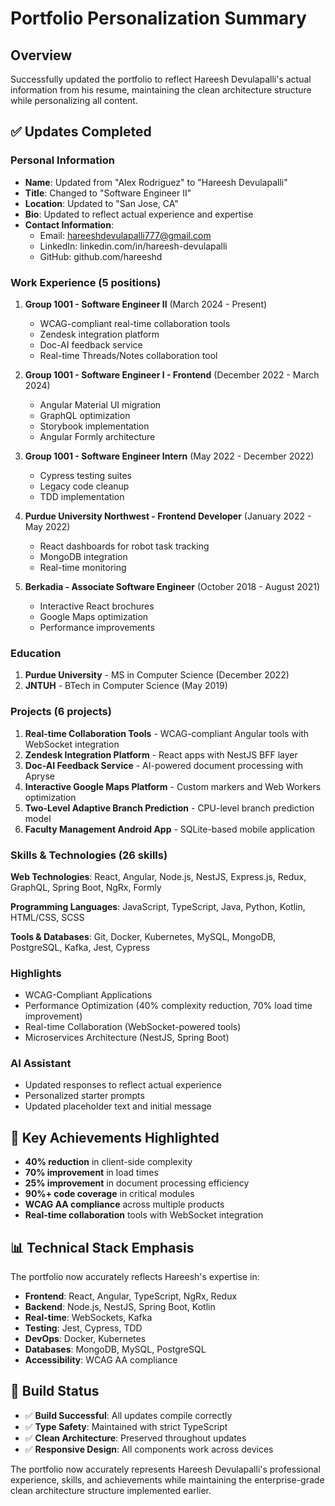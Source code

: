 # Portfolio Personalization Summary

## Overview
Successfully updated the portfolio to reflect Hareesh Devulapalli's actual information from his resume, maintaining the clean architecture structure while personalizing all content.

## ✅ **Updates Completed**

### **Personal Information**
- **Name**: Updated from "Alex Rodriguez" to "Hareesh Devulapalli"
- **Title**: Changed to "Software Engineer II"
- **Location**: Updated to "San Jose, CA"
- **Bio**: Updated to reflect actual experience and expertise
- **Contact Information**: 
  - Email: hareeshdevulapalli777@gmail.com
  - LinkedIn: linkedin.com/in/hareesh-devulapalli
  - GitHub: github.com/hareeshd

### **Work Experience** (5 positions)
1. **Group 1001 - Software Engineer II** (March 2024 - Present)
   - WCAG-compliant real-time collaboration tools
   - Zendesk integration platform
   - Doc-AI feedback service
   - Real-time Threads/Notes collaboration tool

2. **Group 1001 - Software Engineer I - Frontend** (December 2022 - March 2024)
   - Angular Material UI migration
   - GraphQL optimization
   - Storybook implementation
   - Angular Formly architecture

3. **Group 1001 - Software Engineer Intern** (May 2022 - December 2022)
   - Cypress testing suites
   - Legacy code cleanup
   - TDD implementation

4. **Purdue University Northwest - Frontend Developer** (January 2022 - May 2022)
   - React dashboards for robot task tracking
   - MongoDB integration
   - Real-time monitoring

5. **Berkadia - Associate Software Engineer** (October 2018 - August 2021)
   - Interactive React brochures
   - Google Maps optimization
   - Performance improvements

### **Education**
1. **Purdue University** - MS in Computer Science (December 2022)
2. **JNTUH** - BTech in Computer Science (May 2019)

### **Projects** (6 projects)
1. **Real-time Collaboration Tools** - WCAG-compliant Angular tools with WebSocket integration
2. **Zendesk Integration Platform** - React apps with NestJS BFF layer
3. **Doc-AI Feedback Service** - AI-powered document processing with Apryse
4. **Interactive Google Maps Platform** - Custom markers and Web Workers optimization
5. **Two-Level Adaptive Branch Prediction** - CPU-level branch prediction model
6. **Faculty Management Android App** - SQLite-based mobile application

### **Skills & Technologies** (26 skills)
**Web Technologies**: React, Angular, Node.js, NestJS, Express.js, Redux, GraphQL, Spring Boot, NgRx, Formly

**Programming Languages**: JavaScript, TypeScript, Java, Python, Kotlin, HTML/CSS, SCSS

**Tools & Databases**: Git, Docker, Kubernetes, MySQL, MongoDB, PostgreSQL, Kafka, Jest, Cypress

### **Highlights**
- WCAG-Compliant Applications
- Performance Optimization (40% complexity reduction, 70% load time improvement)
- Real-time Collaboration (WebSocket-powered tools)
- Microservices Architecture (NestJS, Spring Boot)

### **AI Assistant**
- Updated responses to reflect actual experience
- Personalized starter prompts
- Updated placeholder text and initial message

## 🎯 **Key Achievements Highlighted**

- **40% reduction** in client-side complexity
- **70% improvement** in load times
- **25% improvement** in document processing efficiency
- **90%+ code coverage** in critical modules
- **WCAG AA compliance** across multiple products
- **Real-time collaboration** tools with WebSocket integration

## 📊 **Technical Stack Emphasis**

The portfolio now accurately reflects Hareesh's expertise in:
- **Frontend**: React, Angular, TypeScript, NgRx, Redux
- **Backend**: Node.js, NestJS, Spring Boot, Kotlin
- **Real-time**: WebSockets, Kafka
- **Testing**: Jest, Cypress, TDD
- **DevOps**: Docker, Kubernetes
- **Databases**: MongoDB, MySQL, PostgreSQL
- **Accessibility**: WCAG AA compliance

## 🚀 **Build Status**
- ✅ **Build Successful**: All updates compile correctly
- ✅ **Type Safety**: Maintained with strict TypeScript
- ✅ **Clean Architecture**: Preserved throughout updates
- ✅ **Responsive Design**: All components work across devices

The portfolio now accurately represents Hareesh Devulapalli's professional experience, skills, and achievements while maintaining the enterprise-grade clean architecture structure implemented earlier.
